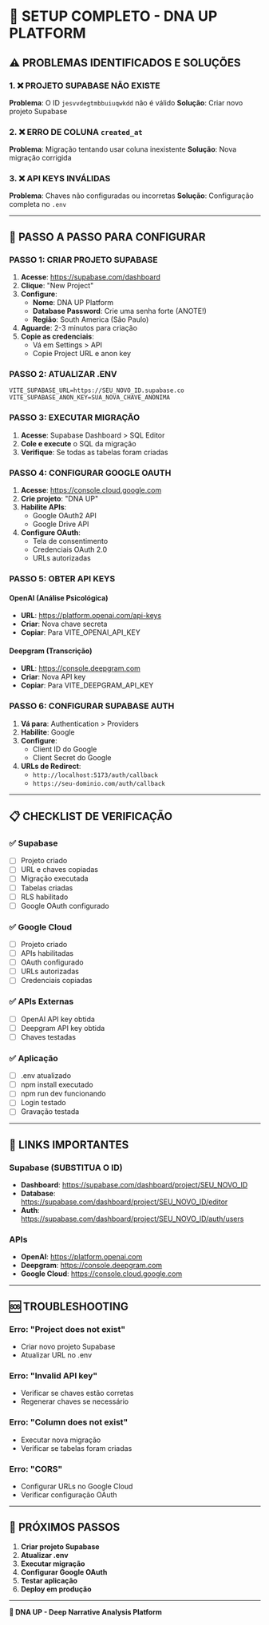 # 🚀 SETUP COMPLETO - DNA UP PLATFORM

## ⚠️ PROBLEMAS IDENTIFICADOS E SOLUÇÕES

### 1. ❌ PROJETO SUPABASE NÃO EXISTE
**Problema**: O ID `jesvvdegtmbbuiuqwkdd` não é válido
**Solução**: Criar novo projeto Supabase

### 2. ❌ ERRO DE COLUNA `created_at`
**Problema**: Migração tentando usar coluna inexistente
**Solução**: Nova migração corrigida

### 3. ❌ API KEYS INVÁLIDAS
**Problema**: Chaves não configuradas ou incorretas
**Solução**: Configuração completa no `.env`

---

## 🔧 PASSO A PASSO PARA CONFIGURAR

### PASSO 1: CRIAR PROJETO SUPABASE

1. **Acesse**: https://supabase.com/dashboard
2. **Clique**: "New Project"
3. **Configure**:
   - **Nome**: DNA UP Platform
   - **Database Password**: Crie uma senha forte (ANOTE!)
   - **Região**: South America (São Paulo)
4. **Aguarde**: 2-3 minutos para criação
5. **Copie as credenciais**:
   - Vá em Settings > API
   - Copie Project URL e anon key

### PASSO 2: ATUALIZAR .ENV

```env
VITE_SUPABASE_URL=https://SEU_NOVO_ID.supabase.co
VITE_SUPABASE_ANON_KEY=SUA_NOVA_CHAVE_ANONIMA
```

### PASSO 3: EXECUTAR MIGRAÇÃO

1. **Acesse**: Supabase Dashboard > SQL Editor
2. **Cole e execute** o SQL da migração
3. **Verifique**: Se todas as tabelas foram criadas

### PASSO 4: CONFIGURAR GOOGLE OAUTH

1. **Acesse**: https://console.cloud.google.com
2. **Crie projeto**: "DNA UP"
3. **Habilite APIs**:
   - Google OAuth2 API
   - Google Drive API
4. **Configure OAuth**:
   - Tela de consentimento
   - Credenciais OAuth 2.0
   - URLs autorizadas

### PASSO 5: OBTER API KEYS

#### OpenAI (Análise Psicológica)
- **URL**: https://platform.openai.com/api-keys
- **Criar**: Nova chave secreta
- **Copiar**: Para VITE_OPENAI_API_KEY

#### Deepgram (Transcrição)
- **URL**: https://console.deepgram.com
- **Criar**: Nova API key
- **Copiar**: Para VITE_DEEPGRAM_API_KEY

### PASSO 6: CONFIGURAR SUPABASE AUTH

1. **Vá para**: Authentication > Providers
2. **Habilite**: Google
3. **Configure**:
   - Client ID do Google
   - Client Secret do Google
4. **URLs de Redirect**:
   - `http://localhost:5173/auth/callback`
   - `https://seu-dominio.com/auth/callback`

---

## 📋 CHECKLIST DE VERIFICAÇÃO

### ✅ Supabase
- [ ] Projeto criado
- [ ] URL e chaves copiadas
- [ ] Migração executada
- [ ] Tabelas criadas
- [ ] RLS habilitado
- [ ] Google OAuth configurado

### ✅ Google Cloud
- [ ] Projeto criado
- [ ] APIs habilitadas
- [ ] OAuth configurado
- [ ] URLs autorizadas
- [ ] Credenciais copiadas

### ✅ APIs Externas
- [ ] OpenAI API key obtida
- [ ] Deepgram API key obtida
- [ ] Chaves testadas

### ✅ Aplicação
- [ ] .env atualizado
- [ ] npm install executado
- [ ] npm run dev funcionando
- [ ] Login testado
- [ ] Gravação testada

---

## 🔗 LINKS IMPORTANTES

### Supabase (SUBSTITUA O ID)
- **Dashboard**: https://supabase.com/dashboard/project/SEU_NOVO_ID
- **Database**: https://supabase.com/dashboard/project/SEU_NOVO_ID/editor
- **Auth**: https://supabase.com/dashboard/project/SEU_NOVO_ID/auth/users

### APIs
- **OpenAI**: https://platform.openai.com
- **Deepgram**: https://console.deepgram.com
- **Google Cloud**: https://console.cloud.google.com

---

## 🆘 TROUBLESHOOTING

### Erro: "Project does not exist"
- Criar novo projeto Supabase
- Atualizar URL no .env

### Erro: "Invalid API key"
- Verificar se chaves estão corretas
- Regenerar chaves se necessário

### Erro: "Column does not exist"
- Executar nova migração
- Verificar se tabelas foram criadas

### Erro: "CORS"
- Configurar URLs no Google Cloud
- Verificar configuração OAuth

---

## 🎯 PRÓXIMOS PASSOS

1. **Criar projeto Supabase**
2. **Atualizar .env**
3. **Executar migração**
4. **Configurar Google OAuth**
5. **Testar aplicação**
6. **Deploy em produção**

---

**🧬 DNA UP - Deep Narrative Analysis Platform**